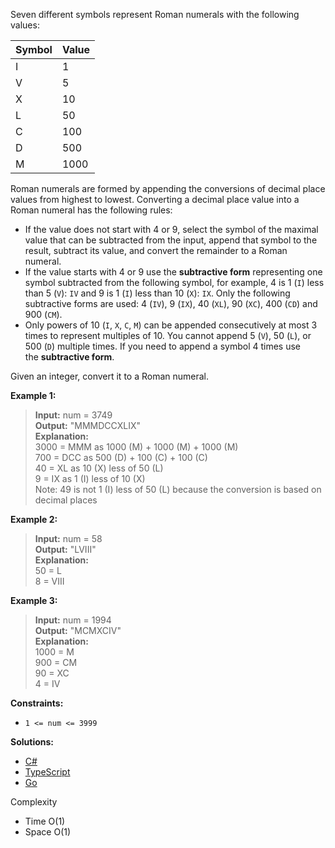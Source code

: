 Seven different symbols represent Roman numerals with the following values:

|Symbol|Value|
|---|---|
|I|1|
|V|5|
|X|10|
|L|50|
|C|100|
|D|500|
|M|1000|

Roman numerals are formed by appending the conversions of decimal place values from highest to lowest. Converting a decimal place value into a Roman numeral has the following rules:

- If the value does not start with 4 or 9, select the symbol of the maximal value that can be subtracted from the input, append that symbol to the result, subtract its value, and convert the remainder to a Roman numeral.
- If the value starts with 4 or 9 use the **subtractive form** representing one symbol subtracted from the following symbol, for example, 4 is 1 (`I`) less than 5 (`V`): `IV` and 9 is 1 (`I`) less than 10 (`X`): `IX`. Only the following subtractive forms are used: 4 (`IV`), 9 (`IX`), 40 (`XL`), 90 (`XC`), 400 (`CD`) and 900 (`CM`).
- Only powers of 10 (`I`, `X`, `C`, `M`) can be appended consecutively at most 3 times to represent multiples of 10. You cannot append 5 (`V`), 50 (`L`), or 500 (`D`) multiple times. If you need to append a symbol 4 times use the **subtractive form**.

Given an integer, convert it to a Roman numeral.

**Example 1:**

> **Input:** num = 3749  
> **Output:** "MMMDCCXLIX"  
> **Explanation:**  
> 3000 = MMM as 1000 (M) + 1000 (M) + 1000 (M)  
>  700 = DCC as 500 (D) + 100 (C) + 100 (C)  
>  40 = XL as 10 (X) less of 50 (L)  
>  9 = IX as 1 (I) less of 10 (X)  
> Note: 49 is not 1 (I) less of 50 (L) because the conversion is based on decimal places

**Example 2:**

> **Input:** num = 58  
> **Output:** "LVIII"  
> **Explanation:**  
> 50 = L  
> 8 = VIII

**Example 3:**

> **Input:** num = 1994  
> **Output:** "MCMXCIV"  
> **Explanation:**  
> 1000 = M  
>  900 = CM  
>   90 = XC  
>    4 = IV

**Constraints:**

- `1 <= num <= 3999`

**Solutions:**

- [C#](/array-string/integer-to-roman/integer-to-roman.cs)
- [TypeScript](/array-string/integer-to-roman/integer-to-roman.ts)
- [Go](/array-string/integer-to-roman/integer-to-roman.go)

Complexity
- Time O(1)
- Space O(1)